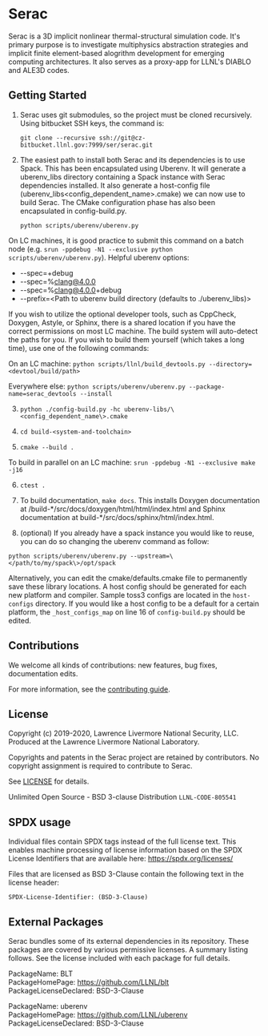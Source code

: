 Serac
====

Serac is a 3D implicit nonlinear thermal-structural simulation code. It's primary purpose is to investigate multiphysics abstraction strategies and implicit finite element-based alogrithm development for emerging computing architectures. It also serves as a proxy-app for LLNL's DIABLO and ALE3D codes.

Getting Started
------
1.  Serac uses git submodules, so the project must be cloned recursively. Using bitbucket SSH keys, the command is:

    `git clone --recursive ssh://git@cz-bitbucket.llnl.gov:7999/ser/serac.git`  
  
2.  The easiest path to install both Serac and its dependencies is to use Spack. This has been encapsulated using Uberenv. It will generate a uberenv_libs directory containing a Spack instance with Serac dependencies installed. It also generate a host-config file (uberenv_libs\<config_dependent_name\>.cmake) we can now use to build Serac. The CMake configuration phase has also been encapsulated in config-build.py.
  
    `python scripts/uberenv/uberenv.py`
  
  On LC machines, it is good practice to submit this command on a batch node (e.g. `srun -ppdebug -N1 --exclusive python scripts/uberenv/uberenv.py`). Helpful uberenv options:  
  * --spec=+debug
  * --spec=%clang@4.0.0
  * --spec=%clang@4.0.0+debug
  * --prefix=<Path to uberenv build directory (defaults to ./uberenv_libs)>

  If you wish to utilize the optional developer tools, such as CppCheck, Doxygen, Astyle, or Sphinx, 
  there is a shared location if you have the correct permissions on most LC machine.  The build system
  will auto-detect the paths for you.  If you wish to build them yourself (which takes a long time), 
  use one of the following commands:

  On an LC machine:
    `python scripts/llnl/build_devtools.py --directory=<devtool/build/path>`

  Everywhere else:
    `python scripts/uberenv/uberenv.py --package-name=serac_devtools --install`

3. `python ./config-build.py -hc uberenv-libs/\<config_dependent_name\>.cmake`

4. `cd build-<system-and-toolchain>`

5. `cmake --build .`

  To build in parallel on an LC machine:
    `srun -ppdebug -N1 --exclusive make -j16`

6. `ctest .`

7. To build documentation, `make docs`. This installs Doxygen documentation at /build-\*/src/docs/doxygen/html/html/index.html and Sphinx documentation at build-\*/src/docs/sphinx/html/index.html.

8. (optional) If you already have a spack instance you would like to reuse, you can do so changing the uberenv command as follow:

  `python scripts/uberenv/uberenv.py --upstream=\</path/to/my/spack\>/opt/spack`

  Alternatively, you can edit the cmake/defaults.cmake file to permanently save these library locations. A host config should be generated for each new platform and compiler. Sample toss3 configs are located in the `host-configs` directory. If you would like a host config to be a default for a certain platform, the `_host_configs_map` on line 16 of `config-build.py` should be edited.

Contributions
-------------

We welcome all kinds of contributions: new features, bug fixes, documentation edits.

For more information, see the [contributing guide](https://github.com/llnl/serac/blob/develop/CONTRIBUTING.md).

License
-------

Copyright (c) 2019-2020, Lawrence Livermore National Security, LLC. 
Produced at the Lawrence Livermore National Laboratory.

Copyrights and patents in the Serac project are retained by contributors.
No copyright assignment is required to contribute to Serac.

See [LICENSE](./LICENSE) for details.

Unlimited Open Source - BSD 3-clause Distribution
`LLNL-CODE-805541`

SPDX usage
------------

Individual files contain SPDX tags instead of the full license text.
This enables machine processing of license information based on the SPDX
License Identifiers that are available here: https://spdx.org/licenses/

Files that are licensed as BSD 3-Clause contain the following
text in the license header:

    SPDX-License-Identifier: (BSD-3-Clause)

External Packages
-----------------

Serac bundles some of its external dependencies in its repository.  These
packages are covered by various permissive licenses.  A summary listing
follows.  See the license included with each package for full details.


[//]: # (Note: The spaces at the end of each line below add line breaks)

PackageName: BLT  
PackageHomePage: https://github.com/LLNL/blt  
PackageLicenseDeclared: BSD-3-Clause  

PackageName: uberenv  
PackageHomePage: https://github.com/LLNL/uberenv  
PackageLicenseDeclared: BSD-3-Clause  
